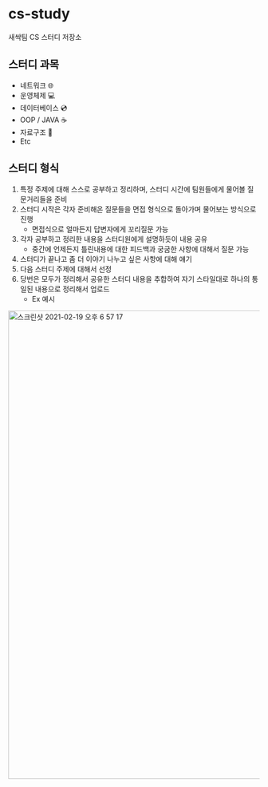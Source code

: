 # cs-study
새싹팀 CS 스터디 저장소

## 스터디 과목

- 네트워크 🌐
- 운영체제 💻
- 데이터베이스 💿
- OOP / JAVA ☕️
- 자료구조 📂
- Etc

## 스터디 형식

1. 특정 주제에 대해 스스로 공부하고 정리하며, 스터디 시간에 팀원들에게 물어볼 질문거리들을 준비
2. 스터디 시작은 각자 준비해온 질문들을 면접 형식으로 돌아가며 물어보는 방식으로 진행
   - 면접식으로 얼마든지 답변자에게 꼬리질문 가능
3. 각자 공부하고 정리한 내용을 스터디원에게 설명하듯이 내용 공유
   - 중간에 언제든지 틀린내용에 대한 피드백과 궁굼한 사항에 대해서 질문 가능
4. 스터디가 끝나고 좀 더 이야기 나누고 싶은 사항에 대해 얘기
5. 다음 스터디 주제에 대해서 선정
6. 당번은 모두가 정리해서 공유한 스터디 내용을 추합하여 자기 스타일대로 하나의 통일된 내용으로 정리해서 업로드
   - Ex 예시
<img width="939" alt="스크린샷 2021-02-19 오후 6 57 17" src="https://user-images.githubusercontent.com/40922963/108489652-247a3c80-72e5-11eb-8aa4-353b6f30c6de.png">
